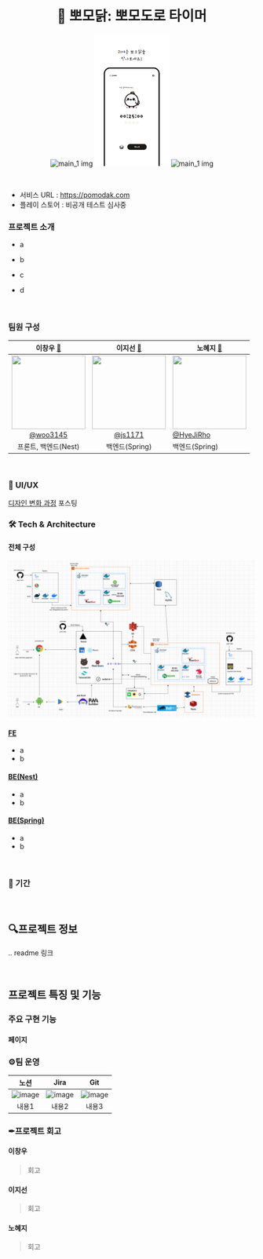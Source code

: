 <h1 align= "center">🐥 뽀모닭: 뽀모도로 타이머</h1>

<p align="center" width="100%">
<img src="https://d2quahb2ygxiv.cloudfront.net/c6b6dc92b5b1ca2b81459.png" alt="main_1 img" width="30%"/>
<img src="./images/1.png" alt="main_1 img" width="30%"/>
<img src="https://d2quahb2ygxiv.cloudfront.net/6b6dc92b5b1ca2b81459a.png" alt="main_1 img" width="30%" />
</p>

<br>

- 서비스 URL : https://pomodak.com
- 플레이 스토어 : 비공개 테스트 심사중

### 프로젝트 소개

- a
- b
- c
- d

  <br>

### 팀원 구성

<div align="center">

|                                             **이창우** [📧](mailto:lcwoo3145@gmail.com)                                             |                                             **이지선** [📧](mailto:bhd1171@naver.com)                                             | **노혜지** [📧](mailto:shgpwl509@naver.com)                                                                                          |
| :---------------------------------------------------------------------------------------------------------------------------------: | :-------------------------------------------------------------------------------------------------------------------------------: | ------------------------------------------------------------------------------------------------------------------------------------ |
| [<img src="https://avatars.githubusercontent.com/u/100907484?v=4" height=150 width=150> <br/> @woo3145](https://github.com/woo3145) | [<img src="https://avatars.githubusercontent.com/u/149784847?v=4" height=150 width=150> <br/> @js1171](https://github.com/js1171) | [<img src="https://avatars.githubusercontent.com/u/86008693?v=4" height=150 width=150> <br/> @HyeJiRho](https://github.com/HyeJiRoh) |
|                                                        프론트, 백엔드(Nest)                                                         |                                                          백엔드(Spring)                                                           | 백엔드(Spring)                                                                                                                       |

</div>

<br>

### 🎨 UI/UX

[디자인 변화 과정](https://woo3145.com/blog/pomodak-dev-story-1) 포스팅

### 🛠 Tech & Architecture

#### 전체 구성

![기술스택](./images/architecture.png)

#### [FE](https://github.com/pomodak/pomodak)

- a
- b

#### [BE(Nest)](https://github.com/pomodak/pomodak-nest)

- a
- b

#### [BE(Spring)](https://github.com/pomodak/pomodak-spring)

- a
- b

<br>

### 📅 기간

> ####

<br>

## 🔍프로젝트 정보

.. readme 링크

<br>

## 프로젝트 특징 및 기능

### 주요 구현 기능

#### 페이지

### ⚙팀 운영

|    노션    |    Jira    |    Git     |
| :--------: | :--------: | :--------: |
| ![image]() | ![image]() | ![image]() |
|   내용1    |   내용2    |   내용3    |

### ✒프로젝트 회고

#### 이창우

> 회고

#### 이지선

> 회고

#### 노혜지

> 회고
